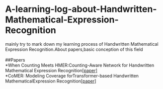 # A-learning-log-about-Handwritten-Mathematical-Expression-Recognition
  mainly try to mark down my learning process of Handwritten Mathematical Expression Recognition.About papers,basic conception of this field
\
\
##Papers\
*When Counting Meets HMER:Counting-Aware Network for Handwritten Mathematical Expression Recognition[[paper]](https://arxiv.org/abs/2207.11463)\
*CoMER: Modeling Coverage forTransformer-based Handwritten MathematicalExpression Recognition[[paper]](https://arxiv.org/abs/2207.04410)
